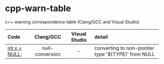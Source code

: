 # cpp-warn-table
c++ warning correspondence table (Clang/GCC and Visual Studio)


|Code|Clang/GCC|Visual Studio|detail|
|:---|:--:|:--:|:--|
|[int x = NULL;](https://wandbox.org/permlink/2Fw6rNc1bKf3JYUI)|null-conversion|-|converting to non-pointer type '${TYPE}' from NULL|

